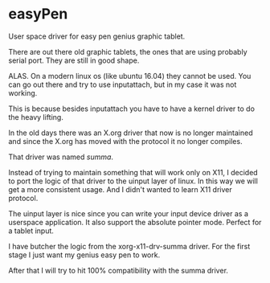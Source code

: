 # easyPen
User space driver for easy pen genius graphic tablet.

There are out there old graphic tablets,
the ones that are using probably serial port.
They are still in good shape.

ALAS. On a modern linux os (like ubuntu 16.04) they cannot be used.
You can go out there and try to use inputattach, but in my case it was not working.

This is because besides inputattach you have to have a kernel driver to do
the heavy lifting.

In the old days there was an X.org driver that now is no longer maintained and
since the X.org has moved with the protocol it no longer compiles.

That driver was named *summa*.

Instead of trying to maintain something that will work only on X11,
I decided to port the logic of that driver to the uinput layer of linux.
In this way we will get a more consistent usage.
And I didn't wanted to learn X11 driver protocol.

The uinput layer is nice since you can write your input device driver as a
userspace application. It also support the absolute pointer mode.
Perfect for a tablet input.

I have butcher the logic from the xorg-x11-drv-summa driver.
For the first stage I just want my genius easy pen to work.

After that I will try to hit 100% compatibility with the summa driver.
